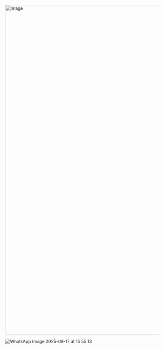 <img width="1920" height="1080" alt="image" src="https://github.com/user-attachments/assets/c25ad5cc-0ade-424d-8631-98b02555ef25" />

![WhatsApp Image 2025-09-17 at 15 55 13](https://github.com/user-attachments/assets/276856ee-b543-48b9-889b-849192a9ad89)



